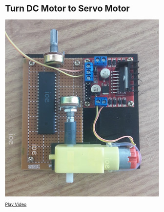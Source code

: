 # Turn DC Motor to Servo Motor

![Programmable Relay Timer](IMG/20180403_140047.jpg)

[Play Video](https://www.aparat.com/v/4hmp9) 
